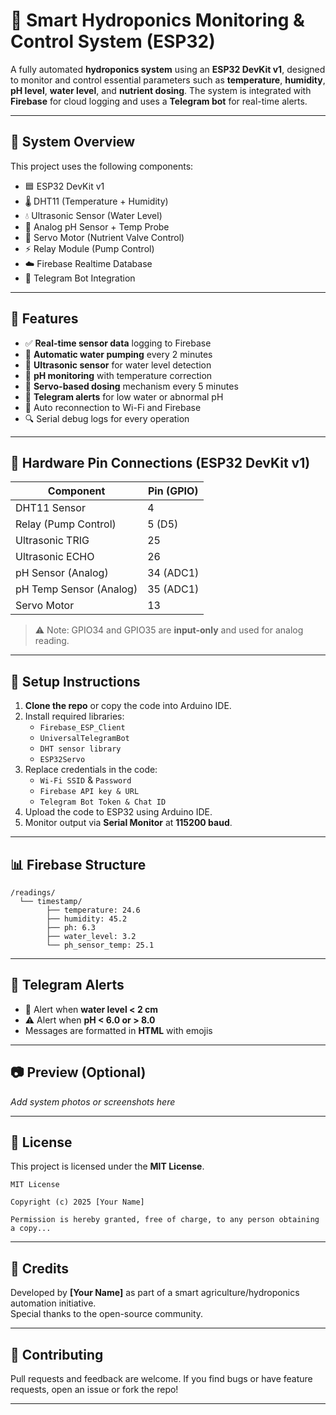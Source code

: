 # 🌱 Smart Hydroponics Monitoring & Control System (ESP32)

A fully automated **hydroponics system** using an **ESP32 DevKit v1**, designed to monitor and control essential parameters such as **temperature**, **humidity**, **pH level**, **water level**, and **nutrient dosing**. The system is integrated with **Firebase** for cloud logging and uses a **Telegram bot** for real-time alerts.

---

## 📸 System Overview

This project uses the following components:
- 🟦 ESP32 DevKit v1
- 🌡️ DHT11 (Temperature + Humidity)
- 💧 Ultrasonic Sensor (Water Level)
- 🔬 Analog pH Sensor + Temp Probe
- 🧠 Servo Motor (Nutrient Valve Control)
- ⚡ Relay Module (Pump Control)
- ☁️ Firebase Realtime Database
- 📲 Telegram Bot Integration

---

## 🚀 Features

- ✅ **Real-time sensor data** logging to Firebase
- 🔁 **Automatic water pumping** every 2 minutes
- 📏 **Ultrasonic sensor** for water level detection
- 🔬 **pH monitoring** with temperature correction
- 🧪 **Servo-based dosing** mechanism every 5 minutes
- 📡 **Telegram alerts** for low water or abnormal pH
- 🔌 Auto reconnection to Wi-Fi and Firebase
- 🔍 Serial debug logs for every operation

---

## 📡 Hardware Pin Connections (ESP32 DevKit v1)

| Component              | Pin (GPIO) |
|------------------------|------------|
| DHT11 Sensor           | 4          |
| Relay (Pump Control)   | 5 (D5)     |
| Ultrasonic TRIG        | 25         |
| Ultrasonic ECHO        | 26         |
| pH Sensor (Analog)     | 34 (ADC1)  |
| pH Temp Sensor (Analog)| 35 (ADC1)  |
| Servo Motor            | 13         |

> ⚠️ Note: GPIO34 and GPIO35 are **input-only** and used for analog reading.

---

## 🔧 Setup Instructions

1. **Clone the repo** or copy the code into Arduino IDE.
2. Install required libraries:
   - `Firebase_ESP_Client`
   - `UniversalTelegramBot`
   - `DHT sensor library`
   - `ESP32Servo`
3. Replace credentials in the code:
   - `Wi-Fi SSID` & `Password`
   - `Firebase API key & URL`
   - `Telegram Bot Token & Chat ID`
4. Upload the code to ESP32 using Arduino IDE.
5. Monitor output via **Serial Monitor** at **115200 baud**.

---

## 📊 Firebase Structure

```
/readings/
  └── timestamp/
        ├── temperature: 24.6
        ├── humidity: 45.2
        ├── ph: 6.3
        ├── water_level: 3.2
        └── ph_sensor_temp: 25.1
```

---

## 📲 Telegram Alerts

- 🔔 Alert when **water level < 2 cm**
- ⚠️ Alert when **pH < 6.0 or > 8.0**
- Messages are formatted in **HTML** with emojis

---

## 📷 Preview (Optional)
_Add system photos or screenshots here_

---

## 📘 License

This project is licensed under the **MIT License**.

```
MIT License

Copyright (c) 2025 [Your Name]

Permission is hereby granted, free of charge, to any person obtaining a copy...
```

---

## 🙌 Credits

Developed by **[Your Name]** as part of a smart agriculture/hydroponics automation initiative.  
Special thanks to the open-source community.

---

## 🤝 Contributing

Pull requests and feedback are welcome. If you find bugs or have feature requests, open an issue or fork the repo!

---
